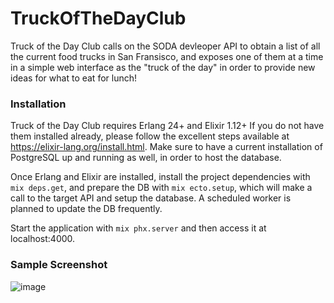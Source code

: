 # TruckOfTheDayClub

Truck of the Day Club calls on the SODA devleoper API to obtain a list of all the current food trucks in San Fransisco, 
and exposes one of them at a time in a simple web interface as the "truck of the day" in order to provide new ideas for what to eat for lunch!

### Installation
Truck of the Day Club requires Erlang 24+ and Elixir 1.12+ If you do not have them installed already, 
please follow the excellent steps available at https://elixir-lang.org/install.html. 
Make sure to have a current installation of PostgreSQL up and running as well, in order to host the database.
  
Once Erlang and Elixir are installed, install the project dependencies with `mix deps.get`, and prepare the DB with `mix ecto.setup`, 
which will make a call to the target API and setup the database. A scheduled worker is planned to update the DB frequently. 

Start the application with `mix phx.server` and then access it at localhost:4000.

### Sample Screenshot
![image](https://user-images.githubusercontent.com/10183208/218635735-8b87f326-e3e4-4477-b8b8-35ff6a494e19.png)
